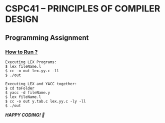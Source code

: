 # CSPC41 – PRINCIPLES OF COMPILER DESIGN
##  Programming Assignment


### [How to Run ?](http://theholeintheace.blogspot.com/2012/11/how-to-run-lex-and-yacc-programs-on.html)

```
Executing LEX Programs:
$ lex fileName.l
$ cc -o out lex.yy.c -ll
$ ./out

Executing LEX and YACC together:
$ cd toFolder
$ yacc -d fileName.y
$ lex fileName.l
$ cc -o out y.tab.c lex.yy.c -ly -ll
$ ./out
```

***HAPPY CODING! 🥂***